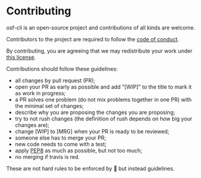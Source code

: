 # Contributing

osf-cli is an open-source project and contributions of all kinds
are welcome.

Contributors to the project are required to follow the [code of
conduct](CONDUCT.md).

By contributing, you are agreeing that we may redistribute your work under
[this license](license).

Contributions should follow these guidelines:

* all changes by pull request (PR);
* open your PR as early as possible and add "[WIP]" to the title to mark it as
  work in progress;
* a PR solves one problem (do not mix problems together in one PR) with the
  minimal set of changes;
* describe why you are proposing the changes you are proposing;
* try to not rush changes (the definition of rush depends on how big your
  changes are);
* change [WIP] to [MRG] when your PR is ready to be reviewed;
* someone else has to merge your PR;
* new code needs to come with a test;
* apply [PEP8](https://www.python.org/dev/peps/pep-0008/) as much
  as possible, but not too much;
* no merging if travis is red.

These are not hard rules to be enforced by :police_car: but instead guidelines.

[license]: LICENSE
